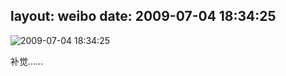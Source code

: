layout: weibo
date: 2009-07-04 18:34:25
---
<meta name="referrer" content="no-referrer" />

<img src="/images/renren.ico" style="float: left;"/>2009-07-04 18:34:25

补觉……

